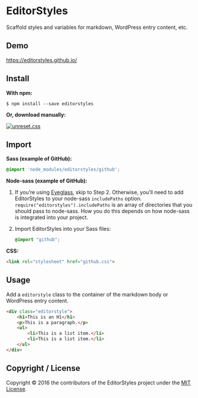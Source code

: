 # EditorStyles

Scaffold styles and variables for markdown, WordPress entry content, etc.

## Demo

https://editorstyles.github.io/

## Install

**With npm:**

```shell
$ npm install --save editorstyles
```

**Or, download manually:**

[![unreset.css](https://img.shields.io/badge/Download-css-brightgreen.svg)](https://github.com/editorstyles/editorstyles/tree/master/css)

## Import

**Sass (example of GitHub):**

```scss
@import 'node_modules/editorstyles/github';
```

**Node-sass (example of GitHub):**

1.  If you’re using [Eyeglass](http://eyeglass.rocks), skip to Step 2. Otherwise, you’ll need to add EditorStyles to your node-sass `includePaths` option. `require("editorstyles").includePaths` is an array of directories that you should pass to node-sass. How you do this depends on how node-sass is integrated into your project.

2.  Import EditorStyles into your Sass files:

    ```scss
    @import "github";
    ```

**CSS:**

```html
<link rel="stylesheet" href="github.css">
```

## Usage

Add a `editorstyle` class to the container of the markdown body or WordPress entry content.

```html
<div class="editorstyle">
    <h1>This is an H1</h1>
    <p>This is a paragraph.</p>
    <ul>
        <li>This is a list item.</li>
        <li>This is a list item.</li>
    </ul>
</div>
```

## Copyright / License

Copyright © 2016 the contributors of the EditorStyles project under the [MIT License](https://github.com/editorstyles/editorstyles/blob/master/LICENSE).
